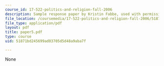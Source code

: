 ```yaml
---
course_id: 17-522-politics-and-religion-fall-2006
description: Sample response paper by Kristin Fabbe, used with permission.
file_location: /coursemedia/17-522-politics-and-religion-fall-2006/51871bd245699ad03705d5d48a9aba7f_paper5.pdf
file_type: application/pdf
layout: pdf
title: paper5.pdf
type: course
uid: 51871bd245699ad03705d5d48a9aba7f

---
```

None